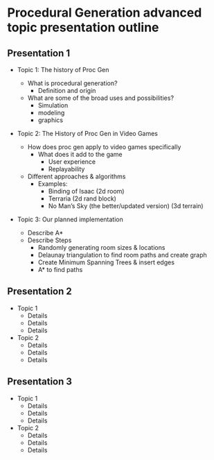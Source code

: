 # Procedural Generation advanced topic presentation outline

## Presentation 1

* Topic 1: The history of Proc Gen
	* What is procedural generation?
		* Definition and origin
	* What are some of the broad uses and possibilities?
		* Simulation
		* modeling
		* graphics

* Topic 2: The History of Proc Gen in Video Games
	* How does proc gen apply to video games specifically
		* What does it add to the game
			* User experience
			* Replayability
	* Different approaches & algorithms
		* Examples:
			* Binding of Isaac (2d room)
			* Terraria (2d rand block)
			* No Man’s Sky (the better/updated version) (3d terrain)

* Topic 3: Our planned implementation
	* Describe A*
	* Describe Steps
		* Randomly generating room sizes & locations
		* Delaunay triangulation to find room paths and create graph
		* Create Minimum Spanning Trees & insert edges
		* A* to find paths


## Presentation 2

* Topic 1
	* Details
	* Details
	* Details
* Topic 2
	* Details
	* Details
	* Details

## Presentation 3

* Topic 1
	* Details
	* Details
	* Details
* Topic 2
	* Details
	* Details
	* Details

